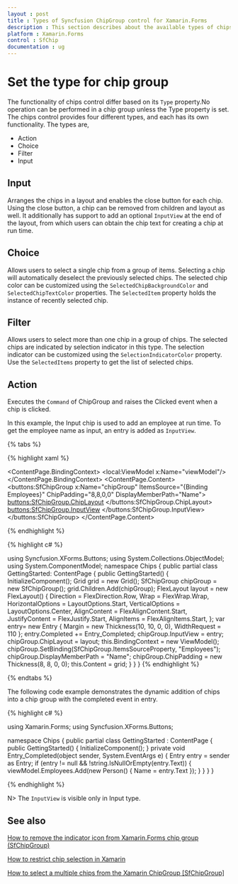 ```yaml
---
layout : post
title : Types of Syncfusion ChipGroup control for Xamarin.Forms
description : This section describes about the available types of chips in Syncfusion Xamarin.Forms SfChipGroup.
platform : Xamarin.Forms
control : SfChip
documentation : ug
---
```


# Set the type for chip group

The functionality of chips control differ based on its `Type` property.No operation can be performed in a chip group unless the Type property is set. The chips control provides four different types, and each has its own functionality. The types are,

* Action
* Choice
* Filter 
* Input

## Input

Arranges the chips in a layout and enables the close button for each chip. Using the close button, a chip can be removed from children and layout as well. It additionally has support to add an optional `InputView` at the end of the layout, from which users can obtain the chip text for creating a chip at run time.

## Choice

Allows users to select a single chip from a group of items. Selecting a chip will automatically deselect the previously selected chips. The selected chip color can be customized using the `SelectedChipBackgroundColor` and `SelectedChipTextColor` properties. The `SelectedItem` property holds the instance of recently selected chip.

## Filter

Allows users to select more than one chip in a group of chips. The selected chips are indicated by selection indicator in this type. The selection indicator can be customized using the `SelectionIndicatorColor` property. Use the `SelectedItems` property to get the list of selected chips.

## Action

Executes the `Command` of ChipGroup and raises the Clicked event when a chip is clicked.

In this example, the Input chip is used to add an employee at run time. To get the employee name as input, an entry is added as `InputView`.

{% tabs %}

{% highlight xaml %}

<ContentPage
xmlns="http://xamarin.com/schemas/2014/forms"
xmlns:buttons="clr-namespace:Syncfusion.XForms.Buttons;assembly=Syncfusion.Buttons.XForms"
xmlns:x="http://schemas.microsoft.com/winfx/2009/xaml"
xmlns:local="clr-namespace:Chips"
x:Class="Chips.GettingStarted">
	<ContentPage.BindingContext>
		<local:ViewModel x:Name="viewModel"/>
	</ContentPage.BindingContext>
	<ContentPage.Content>
	<buttons:SfChipGroup 
		x:Name="chipGroup" 
		ItemsSource="{Binding Employees}"
		ChipPadding="8,8,0,0" 
		DisplayMemberPath="Name">
		<buttons:SfChipGroup.ChipLayout>
				<FlexLayout 
				HorizontalOptions="Start" 
				VerticalOptions="Center"
				Direction="Row"
				Wrap="Wrap" 
				JustifyContent="Start" 
				AlignContent="Start" 
				AlignItems="Start"/>
		</buttons:SfChipGroup.ChipLayout>
		<buttons:SfChipGroup.InputView>
			<Entry 
				Margin="10,10,0,0" 
				WidthRequest="110"
				Completed="Entry_Completed"/>
		</buttons:SfChipGroup.InputView>
	</buttons:SfChipGroup>
	</ContentPage.Content>
</ContentPage>

{% endhighlight %}

{% highlight c# %}

using Syncfusion.XForms.Buttons;
using System.Collections.ObjectModel;
using System.ComponentModel;
namespace Chips
{
	public partial class GettingStarted: ContentPage
	{
		public GettingStarted()
		{
			InitializeComponent();
			Grid grid = new Grid();
			SfChipGroup chipGroup = new SfChipGroup();
			grid.Children.Add(chipGroup);
			FlexLayout layout = new FlexLayout()
			{
				Direction = FlexDirection.Row,
				Wrap = FlexWrap.Wrap,
				HorizontalOptions = LayoutOptions.Start,
				VerticalOptions = LayoutOptions.Center,
				AlignContent = FlexAlignContent.Start,
				JustifyContent = FlexJustify.Start,
				AlignItems = FlexAlignItems.Start,
			};
			var entry= new Entry { Margin = new Thickness(10, 10, 0, 0), WidthRequest = 110 };
			entry.Completed += Entry_Completed;
			chipGroup.InputView = entry;
			chipGroup.ChipLayout = layout;
			this.BindingContext = new ViewModel();
			chipGroup.SetBinding(SfChipGroup.ItemsSourceProperty, "Employees");
			chipGroup.DisplayMemberPath = "Name";
			chipGroup.ChipPadding = new Thickness(8, 8, 0, 0);
			this.Content = grid;
		}
	}
}
{% endhighlight %}

{% endtabs %}

The following code example demonstrates the dynamic addition of chips into a chip group with the completed event in entry.

{% highlight c# %}

using Xamarin.Forms;
using Syncfusion.XForms.Buttons;

namespace Chips
{
	public partial class GettingStarted : ContentPage
	{ 
		public GettingStarted()
		{
			InitializeComponent();
		}
		private void Entry_Completed(object sender, System.EventArgs e)
		{
			Entry entry = sender as Entry;
			if (entry != null && !string.IsNullOrEmpty(entry.Text))
			{
				viewModel.Employees.Add(new Person() { Name = entry.Text });
			}
		}
	}
}

{% endhighlight %}

N> The `InputView` is visible only in Input type.

## See also

[How to remove the indicator icon from Xamarin.Forms chip group (SfChipGroup)](https://www.syncfusion.com/kb/11270/how-to-remove-the-indicator-icon-from-xamarin-forms-chip-group-sfchipgroup)

[How to restrict chip selection in Xamarin](https://www.syncfusion.com/kb/11205/how-to-restrict-chip-selection-in-xamarin)

[How to select a multiple chips from the Xamarin ChipGroup [SfChipGroup]](https://www.syncfusion.com/kb/11155/how-to-select-a-multiple-chips-from-the-xamarin-chipgroup-sfchipgroup)


